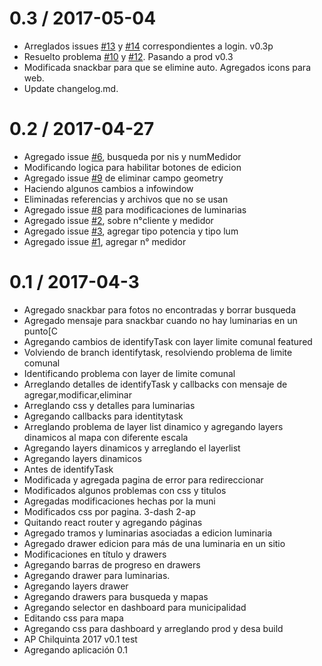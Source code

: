 0.3 / 2017-05-04
==================
  * Arreglados issues [\#13](https://github.com/darklilium/APChilquinta2017/issues/13) y [\#14](https://github.com/darklilium/APChilquinta2017/issues/14) correspondientes a login. v0.3p
  * Resuelto problema [\#10](https://github.com/darklilium/APChilquinta2017/issues/10) y [\#12](https://github.com/darklilium/APChilquinta2017/issues/12). Pasando a prod v0.3
  * Modificada snackbar para que se elimine auto. Agregados icons para web.
  * Update changelog.md.

0.2 / 2017-04-27
==================

  * Agregado issue [\#6](https://github.com/darklilium/APChilquinta2017/issues/6), busqueda por nis y numMedidor
  * Modificando logica para habilitar botones de edicion
  * Agregado issue [\#9](https://github.com/darklilium/APChilquinta2017/issues/9) de eliminar campo geometry
  * Haciendo algunos cambios a infowindow
  * Eliminadas referencias y archivos que no se usan
  * Agregado issue [\#8](https://github.com/darklilium/APChilquinta2017/issues/8) para modificaciones de luminarias
  * Agregado issue [\#2](https://github.com/darklilium/APChilquinta2017/issues/2), sobre n°cliente y medidor
  * Agregado issue [\#3](https://github.com/darklilium/APChilquinta2017/issues/3), agregar tipo potencia y tipo lum
  * Agregado issue [\#1](https://github.com/darklilium/APChilquinta2017/issues/1), agregar n° medidor

0.1 / 2017-04-3
==================

  * Agregado snackbar para fotos no encontradas y borrar busqueda
  * Agregado mensaje para snackbar cuando no hay luminarias en un punto[C
  * Agregando cambios de identifyTask con layer limite comunal featured
  * Volviendo de branch identifytask, resolviendo problema de limite comunal
  * Identificando problema con layer de limite comunal
  * Arreglando detalles de identifyTask y callbacks con mensaje de agregar,modificar,eliminar
  * Arreglando css y detalles para luminarias
  * Agregando callbacks para identitytask
  * Arreglando problema de layer list dinamico y agregando layers dinamicos al mapa con diferente escala
  * Agregando layers dinamicos y arreglando el layerlist
  * Agregando layers dinamicos
  * Antes de identifyTask
  * Modificada y agregada pagina de error para redireccionar
  * Modificados algunos problemas con css y titulos
  * Agregadas modificaciones hechas por la muni
  * Modificados css por pagina. 3-dash 2-ap
  * Quitando react router y agregando páginas
  * Agregado tramos y luminarias asociadas a edicion luminaria
  * Agregado drawer edicion para más de una luminaria en un sitio
  * Modificaciones en título y drawers
  * Agregando barras de progreso en drawers
  * Agregando drawer para luminarias.
  * Agregando layers drawer
  * Agregando drawers para busqueda y mapas
  * Agregando selector en dashboard para municipalidad
  * Editando css para mapa
  * Agregando css para dashboard y arreglando prod y desa build
  * AP Chilquinta 2017 v0.1 test
  * Agregando aplicación 0.1
